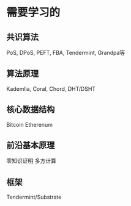 # 需要学习的

## 共识算法

PoS, DPoS, PEFT, FBA, Tendermint, Grandpa等

## 算法原理

Kademlia, Coral, Chord, DHT/DSHT

## 核心数据结构

Bitcoin Etherenum

## 前沿基本原理

零知识证明 多方计算

## 框架

Tendermint/Substrate 

